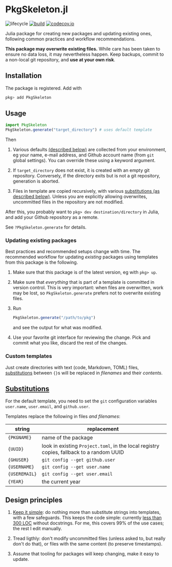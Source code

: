 # PkgSkeleton.jl

![lifecycle](https://img.shields.io/badge/lifecycle-maturing-blue.svg) <!--
![lifecycle](https://img.shields.io/badge/lifecycle-stable-green.svg)
![lifecycle](https://img.shields.io/badge/lifecycle-retired-orange.svg)
![lifecycle](https://img.shields.io/badge/lifecycle-archived-red.svg)
![lifecycle](https://img.shields.io/badge/lifecycle-dormant-blue.svg) -->
[![build](https://github.com/tpapp/PkgSkeleton.jl/workflows/CI/badge.svg)](https://github.com/tpapp/PkgSkeleton.jl/actions?query=workflow%3ACI)
[![codecov.io](http://codecov.io/github/tpapp/PkgSkeleton.jl/coverage.svg?branch=master)](http://codecov.io/github/tpapp/PkgSkeleton.jl?branch=master)

Julia package for creating new packages and updating existing ones, following common practices and workflow recommendations.

**This package may overwrite existing files.** While care has been taken to ensure no data loss, it may nevertheless happen. Keep backups, commit to a non-local git repository, and **use at your own risk**.

## Installation

The package is registered. Add with

```julia
pkg> add PkgSkeleton
```

## Usage

```julia
import PkgSkeleton
PkgSkeleton.generate("target_directory") # uses default template
```

Then

1. Various defaults [(described below)](#substitutions) are collected from your environment, eg your name, e-mail address, and Github account name (from `git` global settings). You can override these using a keyword argument.

2. If `target_directory` does not exist, it is created with an empty git repository. Conversely, if the directory exits but is not a git repository, generation is aborted.

3. Files in template are copied recursively, with various [substitutions (as described below)](#substitutions). Unless you are explicitly allowing overwrites, uncommitted files in the repository are not modified.

After this, you probably want to `pkg> dev destination/directory` in Julia, and add your Github repository as a remote.

See `?PkgSkeleton.generate` for details.

### Updating existing packages

Best practices and recommended setups change with time. The recommended workflow for updating *existing* packages using templates from this package is the following.

1. Make sure that this package is of the latest version, eg with `pkg> up`.

2. Make sure that *everything* that is part of a template is committed in version control. This is very important: when files are overwritten, work may be lost, so `PkgSkeleton.generate` prefers not to overwrite existing files.

3. Run
    ```julia
    PkgSkeleton.generate("/path/to/pkg")
    ```
    and see the output for what was modified.

4. Use your favorite git interface for reviewing the change. Pick and commit what you like, discard the rest of the changes.

### Custom templates

Just create directories with text (code, Markdown, TOML) files, [substitutions](#substitutions) between `{}`s will be replaced in *filenames* and their *contents*.

## [Substitutions](#substitutions)

For the default template, you need to set the `git` configuration variables `user.name`, `user.email`, and `github.user`.

Templates replace the following in files *and filenames*:

| string        | replacement                                                                              |
|---------------|------------------------------------------------------------------------------------------|
| `{PKGNAME}`   | name of the package                                                                      |
| `{UUID}`      | look in existing `Project.toml`, in the local registry copies, fallback to a random UUID |
| `{GHUSER}`    | `git config --get github.user`                                                           |
| `{USERNAME}`  | `git config --get user.name`                                                             |
| `{USEREMAIL}` | `git config --get user.email`                                                            |
| `{YEAR}`      | the current year                                                                         |

## Design principles

1. [Keep it simple](https://en.wikipedia.org/wiki/KISS_principle): do nothing more than substitute strings into templates, with a few safeguards. This keeps the code simple: currently [less than 300 LOC](src/PkgSkeleton.jl) without docstrings. For me, this covers 99% of the use cases; the rest I edit manually.

2. Tread ligthly: don't modify uncommitted files (unless asked to, but really don't do that), or files with the same content (to preserve timestamps).

3. Assume that tooling for packages will keep changing, make it easy to update.
